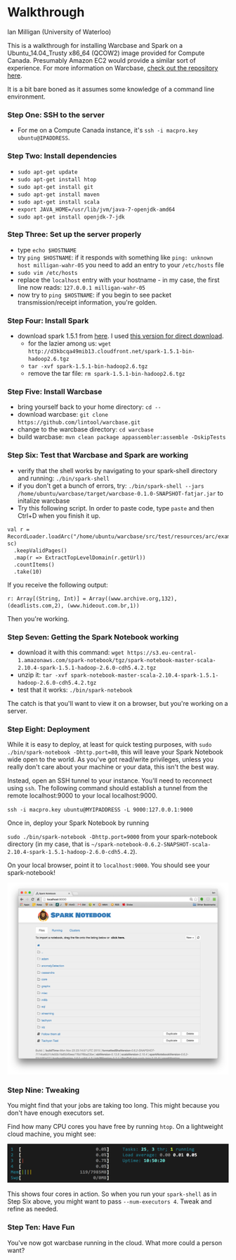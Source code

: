 # Walkthrough

Ian Milligan (University of Waterloo)

This is a walkthrough for installing Warcbase and Spark on a Ubuntu_14.04_Trusty x86_64 (QCOW2) image provided for Compute Canada. Presumably Amazon EC2 would provide a similar sort of experience. For more information on Warcbase, [check out the repository here](https://github.com/lintool/warcbase).

It is a bit bare boned as it assumes some knowledge of a command line environment.

### Step One: SSH to the server 
- For me on a Compute Canada instance, it's `ssh -i macpro.key ubuntu@IPADDRESS`.

### Step Two: Install dependencies
- `sudo apt-get update`
- `sudo apt-get install htop`
- `sudo apt-get install git`
- `sudo apt-get install maven`
- `sudo apt-get install scala`
- `export JAVA_HOME=/usr/lib/jvm/java-7-openjdk-amd64`
- `sudo apt-get install openjdk-7-jdk`

### Step Three: Set up the server properly
- type `echo $HOSTNAME`
- try `ping $HOSTNAME`: if it responds with something like `ping: unknown host milligan-wahr-05` you need to add an entry to your `/etc/hosts` file
- `sudo vim /etc/hosts`
- replace the `localhost` entry with your hostname - in my case, the first line now reads: `127.0.0.1 milligan-wahr-05`
- now try to `ping $HOSTNAME`: if you begin to see packet transmission/receipt information, you're golden.

### Step Four: Install Spark
- download spark 1.5.1 from [here](http://spark.apache.org/downloads.html). I used [this version for direct download](http://d3kbcqa49mib13.cloudfront.net/spark-1.5.1-bin-hadoop2.6.tgz).
	- for the lazier among us: `wget http://d3kbcqa49mib13.cloudfront.net/spark-1.5.1-bin-hadoop2.6.tgz`
	- `tar -xvf spark-1.5.1-bin-hadoop2.6.tgz`
	- remove the tar file: `rm spark-1.5.1-bin-hadoop2.6.tgz`

### Step Five: Install Warcbase
- bring yourself back to your home directory: `cd --`
- download warcbase: `git clone https://github.com/lintool/warcbase.git`
- change to the warcbase directory: `cd warcbase`
- build warcbase: `mvn clean package appassembler:assemble -DskipTests`

### Step Six: Test that Warcbase and Spark are working
- verify that the shell works by navigating to your spark-shell directory and running: `./bin/spark-shell`
- if you don't get a bunch of errors, try: `./bin/spark-shell --jars /home/ubuntu/warcbase/target/warcbase-0.1.0-SNAPSHOT-fatjar.jar` to initalize warcbase
- Try this following script. In order to paste code, type `paste` and then Ctrl+D when you finish it up.

```
val r = RecordLoader.loadArc("/home/ubuntu/warcbase/src/test/resources/arc/example.arc.gz", sc)
  .keepValidPages()
  .map(r => ExtractTopLevelDomain(r.getUrl))
  .countItems()
  .take(10)
```
 
If you receive the following output:

```
r: Array[(String, Int)] = Array((www.archive.org,132), (deadlists.com,2), (www.hideout.com.br,1))
```

Then you're working.

### Step Seven: Getting the Spark Notebook working
- download it with this command: `wget https://s3.eu-central-1.amazonaws.com/spark-notebook/tgz/spark-notebook-master-scala-2.10.4-spark-1.5.1-hadoop-2.6.0-cdh5.4.2.tgz`
- unzip it: `tar -xvf spark-notebook-master-scala-2.10.4-spark-1.5.1-hadoop-2.6.0-cdh5.4.2.tgz`
- test that it works: `./bin/spark-notebook`

The catch is that you'll want to view it on a browser, but you're working on a server. 

### Step Eight: Deployment
While it is easy to deploy, at least for quick testing purposes, with `sudo ./bin/spark-notebook -Dhttp.port=80`, this will leave your Spark Notebook wide open to the world. As you've got read/write privileges, unless you really don't care about your machine or your data, this isn't the best way.

Instead, open an SSH tunnel to your instance. You'll need to reconnect using `ssh`. The following command should establish a tunnel from the remote localhost:9000 to your local localhost:9000.

`ssh -i macpro.key ubuntu@MYIPADDRESS -L 9000:127.0.0.1:9000`

Once in, deploy your Spark Notebook by running

`sudo ./bin/spark-notebook -Dhttp.port=9000` from your spark-notebook directory (in my case, that is `~/spark-notebook-0.6.2-SNAPSHOT-scala-2.10.4-spark-1.5.1-hadoop-2.6.0-cdh5.4.2`).

On your local browser, point it to `localhost:9000`. You should see your spark-notebook!

![the spark notebook in action](https://raw.githubusercontent.com/ianmilligan1/WAHR/master/images/Spark-Notebook-Cluster.png)

### Step Nine: Tweaking
You might find that your jobs are taking too long. This might because you don't have enough executors set. 

Find how many CPU cores you have free by running `htop`. On a lightweight cloud machine, you might see:

![four cores in action](https://raw.githubusercontent.com/ianmilligan1/WAHR/master/images/four-cores.png)

This shows four cores in action. So when you run your `spark-shell` as in Step Six above, you might want to pass `--num-executors 4`. Tweak and refine as needed.

### Step Ten: Have Fun
You've now got warcbase running in the cloud. What more could a person want?